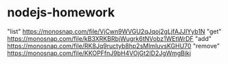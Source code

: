 # nodejs-homework

"list"    https://monosnap.com/file/VjCwn9WVGU2qJqoj2gLjfAJJIYyb1N
"get"     https://monosnap.com/file/kB3XRKBRbjWugrk6tNVobz1WEtWrDF
"add"     https://monosnap.com/file/RK8Jq9ructyb8hp2sMlmIuvsKGHU70
"remove"  https://monosnap.com/file/KKOPFfnJ9bH4VOjGt2ID2JgWmgBikj